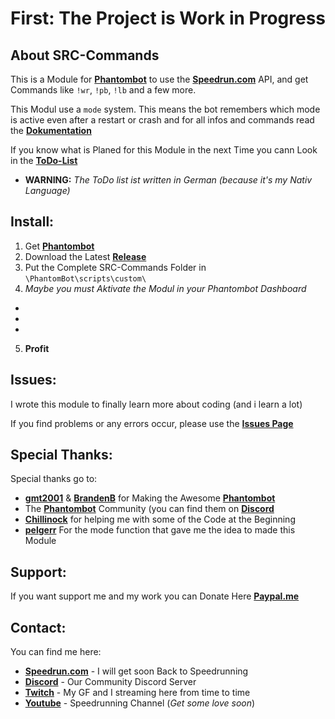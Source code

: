 # First: The Project is Work in Progress

## About SRC-Commands
This is a Module for **[Phantombot](https://phantombot.dev "Phantombot")** to use the **[Speedrun.com](Speedrun.com "Speedrun.com")** API, and get Commands like `!wr`, `!pb`, `!lb` and a few more.

This Modul use a `mode` system. 
This means the bot remembers which mode is active even after a restart or crash
and for all infos and commands read the **[Dokumentation](https://github.com/Ushantilp/SRC-Commands/wiki "Dokumentation")**

If you know what is Planed for this Module in the next Time you cann Look in the **[ToDo-List](https://github.com/users/Ushantilp/projects/1)**
* **WARNING:** _The ToDo list ist written in German (because it's my Nativ Language)_ 


## Install:
1. Get **[Phantombot](https://phantombot.dev "Phantombot")**
2. Download the Latest **[Release](https://github.com/Ushantilp/SRC-Commands/releases "Releases")**
3. Put the Complete SRC-Commands Folder in `\PhantomBot\scripts\custom\` 
4. *Maybe you must Aktivate the Modul in your Phantombot Dashboard*
+
+
+
5. **Profit** 

## Issues:
I wrote this module to finally learn more about coding (and i learn a lot)

If you find problems or any errors occur, please use the **[Issues Page](https://github.com/Ushantilp/SRC-Commands/issues "Any Issues go here")**

## Special Thanks:
Special thanks go to:
+ **[gmt2001](https://github.com/gmt2001)** & **[BrandenB](https://github.com/BrandenB)** for Making the Awesome **[Phantombot](https://phantombot.dev "Phantombot")**
+ The **[Phantombot](https://phantombot.dev "Phantombot")** Community (you can find them on **[Discord](https://discord.com/invite/YKvMd78)**
+ **[Chillinock](https://www.twitch.tv/chillinock)** for helping me with some of the Code at the Beginning
+ **[pelgerr](https://github.com/pelgerr)** For the mode function that gave me the idea to made this Module


## Support:
If you want support me and my work you can Donate Here **[Paypal.me](https://paypal.me/Ushanti)**

## Contact:
You can find me here:
+ **[Speedrun.com](https://speedrun.com/user/Ushanti)** - I will get soon Back to Speedrunning
+ **[Discord](https://discord.gg/VDNp6rE4mG)** - Our Community Discord Server
+ **[Twitch](https://twitch.com/entiq_tv)** - My GF and I streaming here from time to time
+ **[Youtube](https://www.youtube.com/@ushantispeedruns)** - Speedrunning Channel (*Get some love soon*)